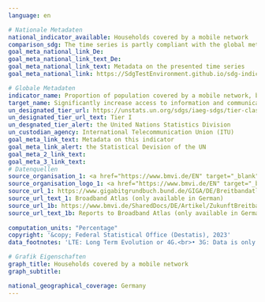 ```yaml
---
language: en    

# Nationale Metadaten    
national_indicator_available: Households covered by a mobile network    
comparison_sdg: The time series is partly compliant with the global metadata.    
goal_meta_national_link_De: 
goal_meta_national_link_text_De: 
goal_meta_national_link_text: Metadata on the presented time series
goal_meta_national_link: https://SdgTestEnvironment.github.io/sdg-indicators/public/Meta/9.c.1.pdf    

# Globale Metadaten    
indicator_name: Proportion of population covered by a mobile network, by technology    
target_name: Significantly increase access to information and communications technology and strive to provide universal and affordable access to the Internet in least developed countries by 2020    
un_designated_tier_url: https://unstats.un.org/sdgs/iaeg-sdgs/tier-classification/    
un_designated_tier_url_text: Tier I    
un_desgnated_tier_alert: the United Nations Statistics Division    
un_custodian_agency: International Telecommunication Union (ITU)    
goal_meta_link_text: Metadata on this indicator    
goal_meta_link_alert: the Statistical Devision of the UN    
goal_meta_2_link_text:     
goal_meta_3_link_text:         
# Datenquellen
source_organisation_1: <a href="https://www.bmvi.de/EN" target="_blank"> Federal Ministry for Digital and Transport </a>
source_organisation_logo_1: <a href="https://www.bmvi.de/EN" target="_blank"><img src="https://sdg-indikatoren.de/public/OrgImgEn/bmdv.png" alt="Logo bmdv" style="height:60px; width:148px"/></a>
source_url_1: https://www.gigabitgrundbuch.bund.de/GIGA/DE/Breitbandatlas/start.html
source_url_text_1: Broadband Atlas (only available in German)
source_url_1b: https://www.bmvi.de/SharedDocs/DE/Artikel/ZukunftBreitband/aeltere-berichte-zum-breitbandatlas.html
source_url_text_1b: Reports to Broadband Atlas (only available in German)
    
computation_units: "Percentage"    
copyright: '&copy; Federal Statistical Office (Destatis), 2023'    
data_footnotes: 'LTE: Long Term Evolution or 4G.<br>• 3G: Data is only available until 2021. 3G network was deactivated in 2021.<br>• 5G: Data is only available from 2021. Revised data.<br>• Due to methodological changes, the results from 2021 onwards are only comparable with previous years to a limited extend.<br>• Länder: Data is only available from 2021.'    

# Grafik Eigenschaften    
graph_title: Households covered by a mobile network
graph_subtitle:     

national_geographical_coverage: Germany    
---
```


<span></span>